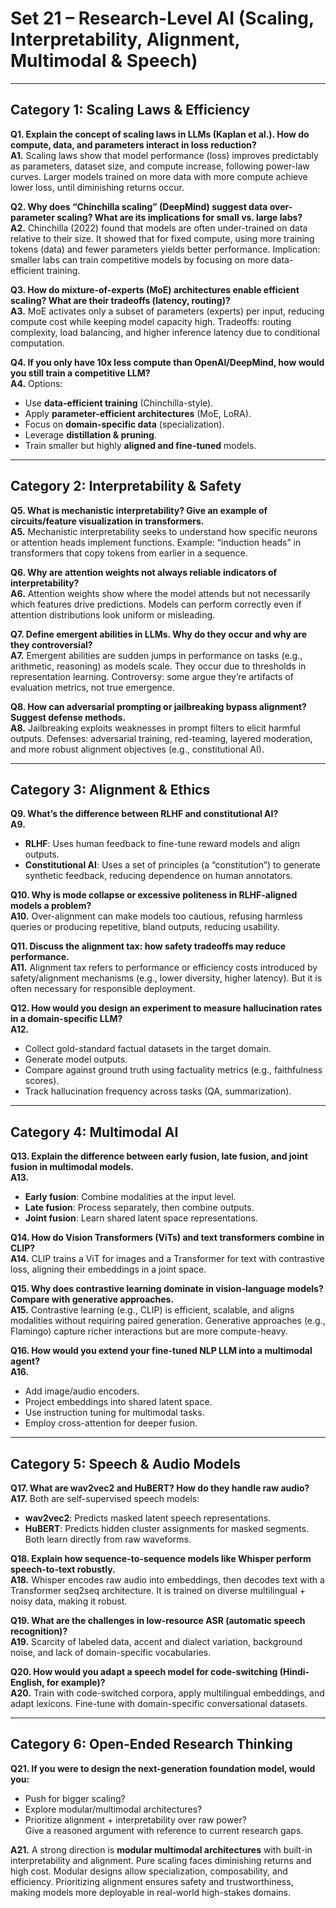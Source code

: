 # Set 21 – Research-Level AI (Scaling, Interpretability, Alignment, Multimodal & Speech)

---

## Category 1: Scaling Laws & Efficiency

**Q1. Explain the concept of scaling laws in LLMs (Kaplan et al.). How do compute, data, and parameters interact in loss reduction?**  
**A1.** Scaling laws show that model performance (loss) improves predictably as parameters, dataset size, and compute increase, following power-law curves. Larger models trained on more data with more compute achieve lower loss, until diminishing returns occur.

**Q2. Why does “Chinchilla scaling” (DeepMind) suggest data over-parameter scaling? What are its implications for small vs. large labs?**  
**A2.** Chinchilla (2022) found that models are often under-trained on data relative to their size. It showed that for fixed compute, using more training tokens (data) and fewer parameters yields better performance. Implication: smaller labs can train competitive models by focusing on more data-efficient training.

**Q3. How do mixture-of-experts (MoE) architectures enable efficient scaling? What are their tradeoffs (latency, routing)?**  
**A3.** MoE activates only a subset of parameters (experts) per input, reducing compute cost while keeping model capacity high. Tradeoffs: routing complexity, load balancing, and higher inference latency due to conditional computation.

**Q4. If you only have 10x less compute than OpenAI/DeepMind, how would you still train a competitive LLM?**  
**A4.** Options:  
- Use **data-efficient training** (Chinchilla-style).  
- Apply **parameter-efficient architectures** (MoE, LoRA).  
- Focus on **domain-specific data** (specialization).  
- Leverage **distillation & pruning**.  
- Train smaller but highly **aligned and fine-tuned** models.

---

## Category 2: Interpretability & Safety

**Q5. What is mechanistic interpretability? Give an example of circuits/feature visualization in transformers.**  
**A5.** Mechanistic interpretability seeks to understand how specific neurons or attention heads implement functions. Example: “induction heads” in transformers that copy tokens from earlier in a sequence.

**Q6. Why are attention weights not always reliable indicators of interpretability?**  
**A6.** Attention weights show where the model attends but not necessarily which features drive predictions. Models can perform correctly even if attention distributions look uniform or misleading.

**Q7. Define emergent abilities in LLMs. Why do they occur and why are they controversial?**  
**A7.** Emergent abilities are sudden jumps in performance on tasks (e.g., arithmetic, reasoning) as models scale. They occur due to thresholds in representation learning. Controversy: some argue they’re artifacts of evaluation metrics, not true emergence.

**Q8. How can adversarial prompting or jailbreaking bypass alignment? Suggest defense methods.**  
**A8.** Jailbreaking exploits weaknesses in prompt filters to elicit harmful outputs. Defenses: adversarial training, red-teaming, layered moderation, and more robust alignment objectives (e.g., constitutional AI).

---

## Category 3: Alignment & Ethics

**Q9. What’s the difference between RLHF and constitutional AI?**  
**A9.**  
- **RLHF**: Uses human feedback to fine-tune reward models and align outputs.  
- **Constitutional AI**: Uses a set of principles (a “constitution”) to generate synthetic feedback, reducing dependence on human annotators.

**Q10. Why is mode collapse or excessive politeness in RLHF-aligned models a problem?**  
**A10.** Over-alignment can make models too cautious, refusing harmless queries or producing repetitive, bland outputs, reducing usability.

**Q11. Discuss the alignment tax: how safety tradeoffs may reduce performance.**  
**A11.** Alignment tax refers to performance or efficiency costs introduced by safety/alignment mechanisms (e.g., lower diversity, higher latency). But it is often necessary for responsible deployment.

**Q12. How would you design an experiment to measure hallucination rates in a domain-specific LLM?**  
**A12.**  
- Collect gold-standard factual datasets in the target domain.  
- Generate model outputs.  
- Compare against ground truth using factuality metrics (e.g., faithfulness scores).  
- Track hallucination frequency across tasks (QA, summarization).

---

## Category 4: Multimodal AI

**Q13. Explain the difference between early fusion, late fusion, and joint fusion in multimodal models.**  
**A13.**  
- **Early fusion**: Combine modalities at the input level.  
- **Late fusion**: Process separately, then combine outputs.  
- **Joint fusion**: Learn shared latent space representations.

**Q14. How do Vision Transformers (ViTs) and text transformers combine in CLIP?**  
**A14.** CLIP trains a ViT for images and a Transformer for text with contrastive loss, aligning their embeddings in a joint space.

**Q15. Why does contrastive learning dominate in vision-language models? Compare with generative approaches.**  
**A15.** Contrastive learning (e.g., CLIP) is efficient, scalable, and aligns modalities without requiring paired generation. Generative approaches (e.g., Flamingo) capture richer interactions but are more compute-heavy.

**Q16. How would you extend your fine-tuned NLP LLM into a multimodal agent?**  
**A16.**  
- Add image/audio encoders.  
- Project embeddings into shared latent space.  
- Use instruction tuning for multimodal tasks.  
- Employ cross-attention for deeper fusion.

---

## Category 5: Speech & Audio Models

**Q17. What are wav2vec2 and HuBERT? How do they handle raw audio?**  
**A17.** Both are self-supervised speech models:  
- **wav2vec2**: Predicts masked latent speech representations.  
- **HuBERT**: Predicts hidden cluster assignments for masked segments.  
Both learn directly from raw waveforms.

**Q18. Explain how sequence-to-sequence models like Whisper perform speech-to-text robustly.**  
**A18.** Whisper encodes raw audio into embeddings, then decodes text with a Transformer seq2seq architecture. It is trained on diverse multilingual + noisy data, making it robust.

**Q19. What are the challenges in low-resource ASR (automatic speech recognition)?**  
**A19.** Scarcity of labeled data, accent and dialect variation, background noise, and lack of domain-specific vocabularies.

**Q20. How would you adapt a speech model for code-switching (Hindi-English, for example)?**  
**A20.** Train with code-switched corpora, apply multilingual embeddings, and adapt lexicons. Fine-tune with domain-specific conversational datasets.

---

## Category 6: Open-Ended Research Thinking

**Q21. If you were to design the next-generation foundation model, would you:**  
- Push for bigger scaling?  
- Explore modular/multimodal architectures?  
- Prioritize alignment + interpretability over raw power?  
Give a reasoned argument with reference to current research gaps.  

**A21.** A strong direction is **modular multimodal architectures** with built-in interpretability and alignment. Pure scaling faces diminishing returns and high cost. Modular designs allow specialization, composability, and efficiency. Prioritizing alignment ensures safety and trustworthiness, making models more deployable in real-world high-stakes domains.
